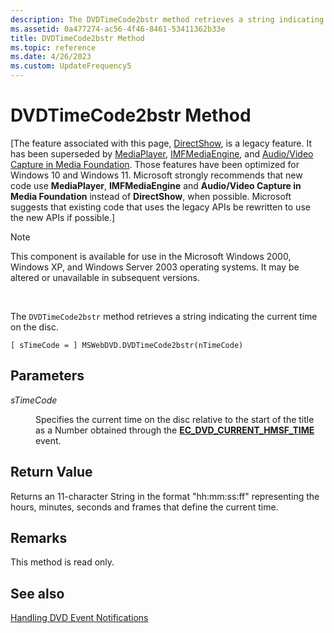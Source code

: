 ```yaml
---
description: The DVDTimeCode2bstr method retrieves a string indicating the current time on the disc.
ms.assetid: 0a477274-ac56-4f46-8461-53411362b33e
title: DVDTimeCode2bstr Method
ms.topic: reference
ms.date: 4/26/2023
ms.custom: UpdateFrequency5
---
```


# DVDTimeCode2bstr Method

\[The feature associated with this page, [DirectShow](/windows/win32/directshow/directshow), is a legacy feature. It has been superseded by [MediaPlayer](/uwp/api/Windows.Media.Playback.MediaPlayer), [IMFMediaEngine](/windows/win32/api/mfmediaengine/nn-mfmediaengine-imfmediaengine), and [Audio/Video Capture in Media Foundation](windows/win32/medfound/audio-video-capture-in-media-foundation). Those features have been optimized for Windows 10 and Windows 11. Microsoft strongly recommends that new code use **MediaPlayer**, **IMFMediaEngine** and **Audio/Video Capture in Media Foundation** instead of **DirectShow**, when possible. Microsoft suggests that existing code that uses the legacy APIs be rewritten to use the new APIs if possible.\]

> [!Note]  
> This component is available for use in the Microsoft Windows 2000, Windows XP, and Windows Server 2003 operating systems. It may be altered or unavailable in subsequent versions.

 

The `DVDTimeCode2bstr` method retrieves a string indicating the current time on the disc.

``` syntax
[ sTimeCode = ] MSWebDVD.DVDTimeCode2bstr(nTimeCode)
```

## Parameters

<dl> <dt>

<span id="sTimeCode"></span><span id="stimecode"></span><span id="STIMECODE"></span>*sTimeCode*
</dt> <dd>

Specifies the current time on the disc relative to the start of the title as a Number obtained through the [**EC\_DVD\_CURRENT\_HMSF\_TIME**](ec-dvd-current-hmsf-time.md) event.

</dd> </dl>

## Return Value

Returns an 11-character String in the format "hh:mm:ss:ff" representing the hours, minutes, seconds and frames that define the current time.

## Remarks

This method is read only.

## See also

<dl> <dt>

[Handling DVD Event Notifications](handling-dvd-event-notifications.md)
</dt> </dl>

 

 




